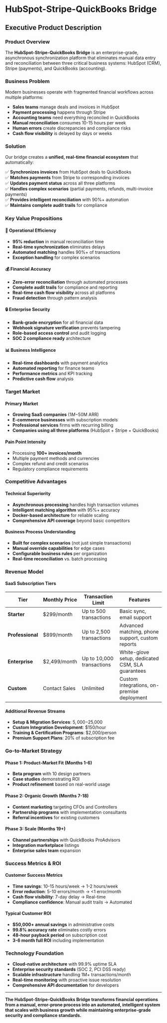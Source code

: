 # HubSpot-Stripe-QuickBooks Bridge
## Executive Product Description

### Product Overview

The **HubSpot-Stripe-QuickBooks Bridge** is an enterprise-grade, asynchronous synchronization platform that eliminates manual data entry and reconciliation between three critical business systems: HubSpot (CRM), Stripe (payments), and QuickBooks (accounting).

### Business Problem

Modern businesses operate with fragmented financial workflows across multiple platforms:

- **Sales teams** manage deals and invoices in HubSpot
- **Payment processing** happens through Stripe
- **Accounting teams** need everything reconciled in QuickBooks
- **Manual reconciliation** consumes 10-15 hours per week
- **Human errors** create discrepancies and compliance risks
- **Cash flow visibility** is delayed by days or weeks

### Solution

Our bridge creates a **unified, real-time financial ecosystem** that automatically:

✅ **Synchronizes invoices** from HubSpot deals to QuickBooks  
✅ **Matches payments** from Stripe to corresponding invoices  
✅ **Updates payment status** across all three platforms  
✅ **Handles complex scenarios** (partial payments, refunds, multi-invoice payments)  
✅ **Provides intelligent reconciliation** with 90%+ automation  
✅ **Maintains complete audit trails** for compliance  

### Key Value Propositions

#### 🎯 **Operational Efficiency**
- **95% reduction** in manual reconciliation time
- **Real-time synchronization** eliminates delays
- **Automated matching** handles 90%+ of transactions
- **Exception handling** for complex scenarios

#### 💰 **Financial Accuracy**
- **Zero-error reconciliation** through automated processes
- **Complete audit trails** for compliance and reporting
- **Real-time cash flow visibility** across all platforms
- **Fraud detection** through pattern analysis

#### 🔒 **Enterprise Security**
- **Bank-grade encryption** for all financial data
- **Webhook signature verification** prevents tampering
- **Role-based access control** and audit logging
- **SOC 2 compliance ready** architecture

#### 📊 **Business Intelligence**
- **Real-time dashboards** with payment analytics
- **Automated reporting** for finance teams
- **Performance metrics** and KPI tracking
- **Predictive cash flow** analysis

### Target Market

#### **Primary Market**
- **Growing SaaS companies** ($1M-$50M ARR)
- **E-commerce businesses** with subscription models
- **Professional services** firms with recurring billing
- **Companies using all three platforms** (HubSpot + Stripe + QuickBooks)

#### **Pain Point Intensity**
- Processing **100+ invoices/month**
- Multiple payment methods and currencies
- Complex refund and credit scenarios
- Regulatory compliance requirements

### Competitive Advantages

#### **Technical Superiority**
- **Asynchronous processing** handles high transaction volumes
- **Intelligent matching algorithm** with 95%+ accuracy
- **Docker-based architecture** for reliable scaling
- **Comprehensive API coverage** beyond basic competitors

#### **Business Process Understanding**
- **Built for complex scenarios** (not just simple transactions)
- **Manual override capabilities** for edge cases
- **Configurable business rules** per organization
- **Real-time reconciliation** vs. batch processing

### Revenue Model

#### **SaaS Subscription Tiers**

| Tier | Monthly Price | Transaction Limit | Features |
|------|---------------|-------------------|----------|
| **Starter** | $299/month | Up to 500 transactions | Basic sync, email support |
| **Professional** | $899/month | Up to 2,500 transactions | Advanced matching, phone support, custom reports |
| **Enterprise** | $2,499/month | Up to 10,000 transactions | White-glove setup, dedicated CSM, SLA guarantees |
| **Custom** | Contact Sales | Unlimited | Custom integrations, on-premise deployment |

#### **Additional Revenue Streams**
- **Setup & Migration Services**: $5,000-$25,000
- **Custom Integration Development**: $150/hour
- **Training & Certification Programs**: $2,000/person
- **Premium Support Plans**: 20% of subscription fee

### Go-to-Market Strategy

#### **Phase 1: Product-Market Fit (Months 1-6)**
- **Beta program** with 10 design partners
- **Case studies** demonstrating ROI
- **Product refinement** based on real-world usage

#### **Phase 2: Organic Growth (Months 7-18)**
- **Content marketing** targeting CFOs and Controllers
- **Partnership programs** with implementation consultants
- **Referral incentives** for existing customers

#### **Phase 3: Scale (Months 19+)**
- **Channel partnerships** with QuickBooks ProAdvisors
- **Integration marketplace** listings
- **Enterprise sales team** expansion

### Success Metrics & ROI

#### **Customer Success Metrics**
- **Time savings**: 10-15 hours/week → 1-2 hours/week
- **Error reduction**: 5-10 errors/month → <1 error/month
- **Cash flow visibility**: 7-day delay → Real-time
- **Compliance confidence**: Manual audit trails → Automated

#### **Typical Customer ROI**
- **$50,000+ annual savings** in administrative costs
- **99.8% accuracy rate** eliminates costly errors
- **48-hour payback period** on subscription cost
- **3-6 month full ROI** including implementation

### Technology Foundation

- **Cloud-native architecture** with 99.9% uptime SLA
- **Enterprise security standards** (SOC 2, PCI DSS ready)
- **Scalable infrastructure** handling 1M+ transactions/month
- **Real-time monitoring** with proactive issue resolution
- **Comprehensive API documentation** for developers

---

**The HubSpot-Stripe-QuickBooks Bridge transforms financial operations from a manual, error-prone process into an automated, intelligent system that scales with business growth while maintaining enterprise-grade security and compliance standards.**